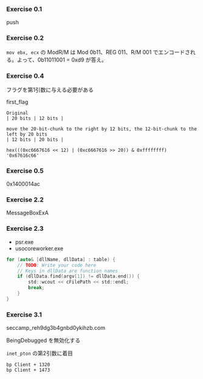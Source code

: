 ### Exercise 0.1
push

### Exercise 0.2
`mov ebx, ecx` の ModR/M は Mod 0b11、REG 011、R/M 001 でエンコードされる。よって、0b11011001 = 0xd9 が答え。

### Exercise 0.4
フラグを第1引数に与える必要がある

first_flag

```
Original
| 20 bits | 12 bits |

move the 20-bit-chunk to the right by 12 bits, the 12-bit-chunk to the left by 20 bits
| 12 bits | 20 bits |
```

```
hex(((0xc6667616 << 12) | (0xc6667616 >> 20)) & 0xffffffff)
'0x67616c66'
```

### Exercise 0.5
0x1400014ac

### Exercise 2.2
MessageBoxExA

### Exercise 2.3
* psr.exe
* usocoreworker.exe

```c
for (auto& [dllName, dllData] : table) {
    // TODO: Write your code here
    // Keys in dllData are function names
    if (dllData.find(argv[1]) != dllData.end()) {
        std::wcout << cFilePath << std::endl;
        break;
    }
}
```

### Exercise 3.1
seccamp_reh9dg3b4gnbd0ykihzb.com

BeingDebugged を無効化する

`inet_pton` の第2引数に着目

```
bp Client + 1320
bp Client + 1473
```
